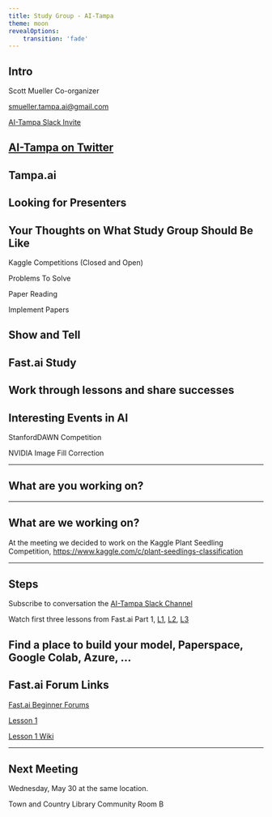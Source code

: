 ```yaml
---
title: Study Group - AI-Tampa
theme: moon
revealOptions:
    transition: 'fade'
---
```

## Intro

Scott Mueller
Co-organizer

smueller.tampa.ai@gmail.com

[AI-Tampa Slack Invite](https://join.slack.com/t/ai-tampa/shared_invite/enQtMzU2Mzk4NTQ1Mzc3LWZkZWJhZTMwMWFhNzY2MmI2NzIzMDM0MWZmMDY1Y2U5YzJiZDNhZDBkN2Q4ZWU0ZmNhYzI1N2FhZmI3NzQyNzM)

[AI-Tampa on Twitter](https://twitter.com/AiTampa)
---
## Tampa.ai

Looking for Presenters
---
## Your Thoughts on What Study Group Should Be Like

Kaggle Competitions (Closed and Open)

Problems To Solve

Paper Reading

Implement Papers

Show and Tell
---
## Fast.ai Study

Work through lessons and share successes
---
## Interesting Events in AI

StanfordDAWN Competition

NVIDIA Image Fill Correction

---
## What are you working on?
---
## What are we working on?

At the meeting we decided to work on the Kaggle Plant Seedling Competition, https://www.kaggle.com/c/plant-seedlings-classification

---
## Steps

Subscribe to conversation the [AI-Tampa Slack Channel](https://join.slack.com/t/ai-tampa/shared_invite/enQtMzU2Mzk4NTQ1Mzc3LWZkZWJhZTMwMWFhNzY2MmI2NzIzMDM0MWZmMDY1Y2U5YzJiZDNhZDBkN2Q4ZWU0ZmNhYzI1N2FhZmI3NzQyNzM)

Watch first three lessons from Fast.ai Part 1, [L1](http://course.fast.ai/lessons/lesson1.html), [L2](http://course.fast.ai/lessons/lesson2.html), [L3](http://course.fast.ai/lessons/lesson3.html)

Find a place to build your model, Paperspace, Google Colab, Azure, ...
---
## Fast.ai Forum Links
[Fast.ai Beginner Forums](http://forums.fast.ai/c/part1v2-beg)

[Lesson 1](http://course.fast.ai/lessons/lesson1.html)

[Lesson 1 Wiki](http://forums.fast.ai/t/wiki-lesson-1/9398)

---
## Next Meeting

Wednesday, May 30 at the same location.

Town and Country Library Community Room B



